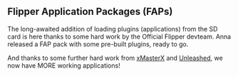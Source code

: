 ## Flipper Application Packages (FAPs)

The long-awaited addition of loading plugins (applications) from the SD card is here thanks to some hard work by the Official Flipper devteam. Anna released a FAP pack with some pre-built plugins, ready to go.

And thanks to some further hard work from [xMasterX](https://github.com/xMasterX) and [Unleashed](https://github.com/Eng1n33r/flipperzero-firmware), we now have MORE working applications! 
